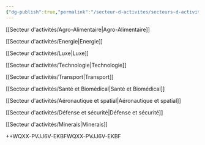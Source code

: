 ```yaml
---
{"dg-publish":true,"permalink":"/secteur-d-activites/secteurs-d-activites/"}
---
```



[[Secteur d'activités/Agro-Alimentaire\|Agro-Alimentaire]]

[[Secteur d'activités/Energie\|Energie]]

[[Secteur d'activités/Luxe\|Luxe]]

[[Secteur d'activités/Technologie\|Technologie]]

[[Secteur d'activités/Transport\|Transport]]

[[Secteur d'activités/Santé et Biomédical\|Santé et Biomédical]]

[[Secteur d'activités/Aéronautique et spatial\|Aéronautique et spatial]]

[[Secteur d'activités/Défense et sécurité\|Défense et sécurité]]

[[Secteur d'activités/Minerais\|Minerais]]

++WQXX-PVJJ6V-EKBFWQXX-PVJJ6V-EKBF
